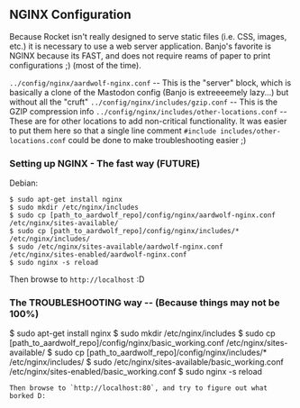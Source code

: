 ## NGINX Configuration
Because Rocket isn't really designed to serve static files (i.e. CSS, images, etc.) it is necessary to use a web server application.  Banjo's favorite is NGINX because its FAST, and does not require reams of paper to print configurations ;) (most of the time).<br />

`../config/nginx/aardwolf-nginx.conf` -- This is the "server" block, which is basically a clone of the Mastodon config (Banjo is extreeeemely lazy...) but without all the "cruft"
`../config/nginx/includes/gzip.conf`  -- This is the GZIP compression info
`../config/nginx/includes/other-locations.conf` -- These are for other locations to add non-critical functionality.  It was easier to put them here so that a single line comment `#include includes/other-locations.conf` could be done to make troubleshooting easier ;)

### Setting up NGINX - The fast way (FUTURE)
Debian: 

```
$ sudo apt-get install nginx
$ sudo mkdir /etc/nginx/includes
$ sudo cp [path_to_aardwolf_repo]/config/nginx/aardwolf-nginx.conf /etc/nginx/sites-available/
$ sudo cp [path_to_aardwolf_repo]/config/nginx/includes/* /etc/nginx/includes/
$ sudo /etc/nginx/sites-available/aardwolf-nginx.conf /etc/nginx/sites-enabled/aardwolf-nginx.conf
$ sudo nginx -s reload
```
Then browse to `http://localhost` :D


### The TROUBLESHOOTING way -- (Because things may not be 100%)
$ sudo apt-get install nginx
$ sudo mkdir /etc/nginx/includes
$ sudo cp [path_to_aardwolf_repo]/config/nginx/basic_working.conf /etc/nginx/sites-available/
$ sudo cp [path_to_aardwolf_repo]/config/nginx/includes/* /etc/nginx/includes/
$ sudo /etc/nginx/sites-available/basic_working.conf /etc/nginx/sites-enabled/basic_working.conf
$ sudo nginx -s reload
```
Then browse to `http://localhost:80`, and try to figure out what borked D:
